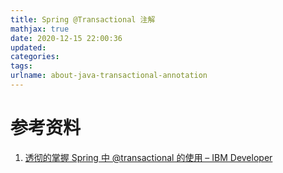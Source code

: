 ```yaml
---
title: Spring @Transactional 注解
mathjax: true
date: 2020-12-15 22:00:36
updated:
categories:
tags:
urlname: about-java-transactional-annotation
---
```




<!-- more -->







# 参考资料

1. [透彻的掌握 Spring 中 @transactional 的使用 – IBM Developer](https://developer.ibm.com/zh/languages/java/articles/j-master-spring-transactional-use/)

